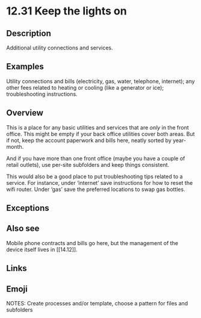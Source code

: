 # 12.31 Keep the lights on

## Description

Additional utility connections and services.

## Examples

Utility connections and bills (electricity, gas, water, telephone, internet); any other fees related to heating or cooling (like a generator or ice); troubleshooting instructions.

## Overview

This is a place for any basic utilities and services that are _only_ in the front office. This might be empty if your back office utilities cover both areas. But if not, keep the account paperwork and bills here, neatly sorted by year-month.

And if you have more than one front office (maybe you have a couple of retail outlets), use per-site subfolders and keep things consistent.

This would also be a good place to put troubleshooting tips related to a service. For instance, under ‘internet’ save instructions for how to reset the wifi router. Under ‘gas’ save the preferred locations to swap gas bottles.

## Exceptions

## Also see

Mobile phone contracts and bills go here, but the management of the device itself lives in [[14.12]].


## Links

## Emoji

NOTES:
Create processes and/or template, choose a pattern for files and subfolders
